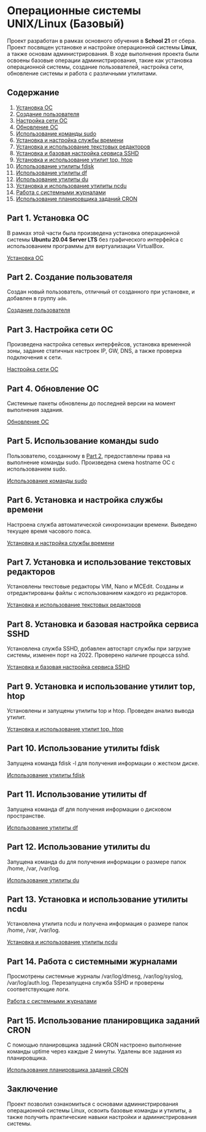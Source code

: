 # Операционные системы UNIX/Linux (Базовый)

Проект разработан в рамках основного обучения в **School 21** от сбера.
Проект посвящен установке и настройке операционной системы **Linux**, а также основам администрирования. В ходе выполнения проекта были освоены базовые операции администрирования, такие как установка операционной системы, создание пользователей, настройка сети, обновление системы и работа с различными утилитами.

## Содержание

1. [Установка ОС](#part-1-установка-ос)
2. [Создание пользователя](#part-2-создание-пользователя)
3. [Настройка сети ОС](#part-3-настройка-сети-ос)
4. [Обновление ОС](#part-4-обновление-ос)
5. [Использование команды sudo](#part-5-использование-команды-sudo)
6. [Установка и настройка службы времени](#part-6-установка-и-настройка-службы-времени)
7. [Установка и использование текстовых редакторов](#part-7-установка-и-использование-текстовых-редакторов)
8. [Установка и базовая настройка сервиса SSHD](#part-8-установка-и-базовая-настройка-сервиса-sshd)
9. [Установка и использование утилит top, htop](#part-9-установка-и-использование-утилит-top-htop)
10. [Использование утилиты fdisk](#part-10-использование-утилиты-fdisk)
11. [Использование утилиты df](#part-11-использование-утилиты-df)
12. [Использование утилиты du](#part-12-использование-утилиты-du)
13. [Установка и использование утилиты ncdu](#part-13-установка-и-использование-утилиты-ncdu)
14. [Работа с системными журналами](#part-14-работа-с-системными-журналами)
15. [Использование планировщика заданий CRON](#part-15-использование-планировщика-заданий-cron)

## Part 1. Установка ОС

В рамках этой части была произведена установка операционной системы **Ubuntu 20.04 Server LTS** без графического интерфейса с использованием программы для виртуализации VirtualBox.

[Установка ОС](src/Linux_D01.md#1-установка-ос)

## Part 2. Создание пользователя

Создан новый пользователь, отличный от созданного при установке, и добавлен в группу `adm`.

[Создание пользователя](src/Linux_D01.md#2-создание-пользователя)

## Part 3. Настройка сети ОС

Произведена настройка сетевых интерфейсов, установка временной зоны, задание статичных настроек IP, GW, DNS, а также проверка подключения к сети.

[Настройка сети ОС](src/Linux_D01.md#3-настройка-сети-ос)

## Part 4. Обновление ОС

Системные пакеты обновлены до последней версии на момент выполнения задания.

[Обновление ОС](src/Linux_D01.md#4-обновление-ос)

## Part 5. Использование команды sudo

Пользователю, созданному в [Part 2](#part-2-создание-пользователя), предоставлены права на выполнение команды sudo. Произведена смена hostname ОС с использованием sudo.

[Использование команды sudo](src/Linux_D01.md#5-использование-команды-sudo)

## Part 6. Установка и настройка службы времени

Настроена служба автоматической синхронизации времени. Выведено текущее время часового пояса.

[Установка и настройка службы времени](src/Linux_D01.md#6-установка-и-настройка-службы-времени)

## Part 7. Установка и использование текстовых редакторов

Установлены текстовые редакторы VIM, Nano и MCEdit. Созданы и отредактированы файлы с использованием каждого из редакторов.

[Установка и использование текстовых редакторов](src/Linux_D01.md#7-установка-и-использование-текстовых-редакторов)

## Part 8. Установка и базовая настройка сервиса SSHD

Установлена служба SSHD, добавлен автостарт службы при загрузке системы, изменен порт на 2022. Проверено наличие процесса sshd.

[Установка и базовая настройка сервиса SSHD](src/Linux_D01.md#8-установка-и-базовая-настройка-сервиса-sshd)

## Part 9. Установка и использование утилит top, htop

Установлены и запущены утилиты top и htop. Проведен анализ вывода утилит.

[Установка и использование утилит top, htop](src/Linux_D01.md#9-установка-и-использование-утилит-top-htop)

## Part 10. Использование утилиты fdisk

Запущена команда fdisk -l для получения информации о жестком диске.

[Использование утилиты fdisk](src/Linux_D01.md#10-использование-утилиты-fdisk)

## Part 11. Использование утилиты df

Запущена команда df для получения информации о дисковом пространстве.

[Использование утилиты df](src/Linux_D01.md#11-использование-утилиты-df)

## Part 12. Использование утилиты du

Запущена команда du для получения информации о размере папок /home, /var, /var/log.

[Использование утилиты du](src/Linux_D01.md#12-использование-утилиты-du)

## Part 13. Установка и использование утилиты ncdu

Установлена утилита ncdu и получена информация о размере папок /home, /var, /var/log.

[Установка и использование утилиты ncdu](src/Linux_D01.md#13-установка-и-использование-утилиты-ncdu)

## Part 14. Работа с системными журналами

Просмотрены системные журналы /var/log/dmesg, /var/log/syslog, /var/log/auth.log. Перезапущена служба SSHD и проверены соответствующие логи.

[Работа с системными журналами](src/Linux_D01.md#14-работа-с-системными-журналами)

## Part 15. Использование планировщика заданий CRON

С помощью планировщика заданий CRON настроено выполнение команды uptime через каждые 2 минуты. Удалены все задания из планировщика.

[Использование планировщика заданий CRON](src/Linux_D01.md#15-использование-планировщика-заданий-cron)

## Заключение

Проект позволил ознакомиться с основами администрирования операционной системы Linux, освоить базовые команды и утилиты, а также получить практические навыки настройки и администрирования системы.

